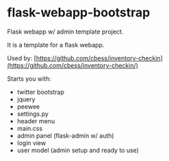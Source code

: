 flask-webapp-bootstrap
======================

Flask webapp w/ admin template project.

It is a template for a flask webapp.

Used by: [https://github.com/cbess/inventory-checkin](https://github.com/cbess/inventory-checkin/)

Starts you with:
  
  - twitter bootstrap
  - jquery
  - peewee
  - settings.py
  - header menu
  - main.css
  - admin panel (flask-admin w/ auth)
  - login view
  - user model (admin setup and ready to use)